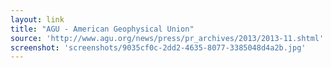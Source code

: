 ```yaml
---
layout: link
title: "AGU - American Geophysical Union"
source: 'http://www.agu.org/news/press/pr_archives/2013/2013-11.shtml'
screenshot: 'screenshots/9035cf0c-2dd2-4635-8077-3385048d4a2b.jpg'
---
```


